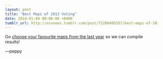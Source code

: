 ```yaml
---
layout: post
title: "Best Maps of 2013 Voting"
date: 2014-01-04 00:00:00 +0000
tumblr_url: http://osunews.tumblr.com/post/72206495357/best-maps-of-2013-voting
---
```


Go [choose your favourite maps from the last year](https://osu.ppy.sh/p/bestof2013) so we can compile results!

—peppy
